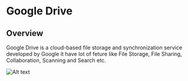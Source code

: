 # Google Drive
## Overview

Google Drive is a cloud-based file storage and synchronization service developed by Google
it have lot of feture like
File Storage, File Sharing, Collaboration, Scanning and Search etc.

![Alt text](../)
